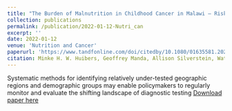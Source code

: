 ```yaml
---
title: "The Burden of Malnutrition in Childhood Cancer in Malawi – Risk Regardless of Age"
collection: publications
permalink: /publication/2022-01-12-Nutri_can
excerpt: ''
date: 2022-01-12
venue: 'Nutrition and Cancer'
paperurl: 'https://www.tandfonline.com/doi/citedby/10.1080/01635581.2022.2076888?scroll=top&needAccess=true'
citation: Minke H. W. Huibers, Geoffrey Manda, Allison Silverstein, Watipaso Wanda, Idah Mtete, Samuel Makuti, Kate D. Westmoreland, Parth Mehta & Nmazuo W. Ozuah (2022) The Burden of Malnutrition in Childhood Cancer in Malawi – Risk Regardless of Age, Nutrition and Cancer, 74:9, 3322-3328, DOI: 10.1080/01635581.2022.2076888
---
```


Systematic methods for identifying relatively under-tested geographic regions and demographic groups may enable policymakers to regularly monitor and evaluate the shifting landscape of diagnostic testing
[Download paper here](https://www.tandfonline.com/doi/citedby/10.1080/01635581.2022.2076888?scroll=top&needAccess=true)
